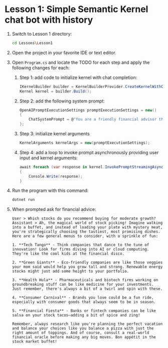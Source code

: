 # Lesson 1: Simple Semantic Kernel chat bot with history

1. Switch to Lesson 1 directory:

    ```bash
    cd Lessons\Lesson1
    ```

1. Open the project in your favorite IDE or text editor.

1. Open `Program.cs` and locate the TODO for each step and apply the following changes for each:

    1. Step 1: add code to initialize kernel with chat completion:
 
        ```csharp
        IKernelBuilder builder = KernelBuilderProvider.CreateKernelWithChatCompletion();
        Kernel kernel = builder.Build();
        ```

    1. Step 2: add the following system prompt:

        ```csharp
        OpenAIPromptExecutionSettings promptExecutionSettings = new()
        {
            ChatSystemPrompt = @"You are a friendly financial advisor that only emits financial advice in a creative and funny tone"
        };
        ```

    1. Step 3: initialize kernel arguments

        ```csharp
        KernelArguments kernelArgs = new(promptExecutionSettings);
        ```

    1. Step 4: add a loop to invoke prompt asynchronously providing user input and kernel arguments:

        ```csharp
        await foreach (var response in kernel.InvokePromptStreamingAsync(userInput, kernelArgs))
        {
            Console.Write(response);
        }
        ```

1. Run the program with this command:

    ```bash
    dotnet run
    ```

1. When prompted ask for financial advice:

    ```
    User > Which stocks do you recommend buying for moderate growth?
    Assistant > Ah, the magical world of stock picking! Imagine walking into a buffet, and instead of loading your plate with mystery meat, you're strategically choosing the tastiest, most promising dishes. Here are a few general menus to consider, with a sprinkle of fun:

    1. **Tech Tango** - Think companies that dance to the tune of innovation! Look for firms diving into AI or cloud computing. They're like the cool kids at the financial disco.

    2. **Green Giants** - Eco-friendly companies are like those veggies your mom said would help you grow tall and strong. Renewable energy stocks might just add some height to your portfolio.

    3. **Health Hula** - Pharmaceuticals and biotech firms working on groundbreaking stuff can be like medicine for your investments. Just remember, there's always a bit of a twirl and spin with these.

    4. **Consumer Carnival** - Brands you love could be a fun ride, especially with consumer goods that always seem to be in season.

    5. **Financial Fiesta** - Banks or fintech companies can be like salsa on your stock tacos—adding a bit of spice and zing!

    Remember, always research like you're planning the perfect vacation and balance your choices like you balance a pizza with just the right amount of toppings. And of course, consult a real-world financial oracle before making any big moves. Bon appétit in the stock market buffet! 
    ```